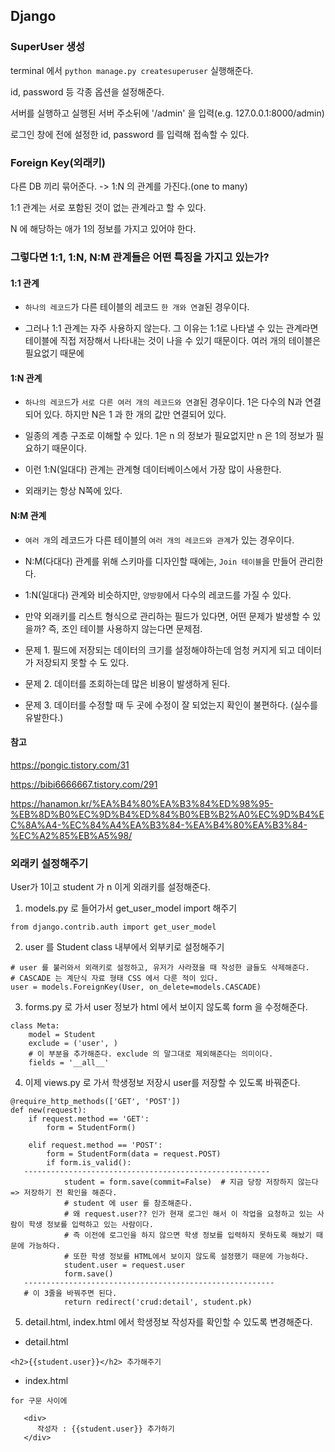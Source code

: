 ## Django

### SuperUser 생성

terminal 에서 `python manage.py createsuperuser` 실행해준다.

id, password 등 각종 옵션을 설정해준다.

서버를 실행하고 실행된 서버 주소뒤에 '/admin' 을 입력(e.g. 127.0.0.1:8000/admin)

로그인 창에 전에 설정한 id, password 를 입력해 접속할 수 있다.

### Foreign Key(외래키)

다른 DB 끼리 묶어준다. -> 1:N 의 관계를 가진다.(one to many)

1:1 관계는 서로 포함된 것이 없는 관계라고 할 수 있다.

N 에 해당하는 애가 1의 정보를 가지고 있어야 한다.

### 그렇다면 1:1, 1:N, N:M 관계들은 어떤 특징을 가지고 있는가?

#### 1:1 관계

- `하나의 레코드`가 다른 테이블의 레코드 `한 개와 연결`된 경우이다.
  
- 그러나 1:1 관계는 자주 사용하지 않는다. 
    그 이유는 1:1로 나타낼 수 있는 관계라면 테이블에 직접 저장해서 나타내는 것이 나을 수 있기 때문이다.
    여러 개의 테이블은 필요없기 때문에

#### 1:N 관계

- `하나의 레코드`가 `서로 다른 여러 개의 레코드와 연결`된 경우이다. 
    1은 다수의 N과 연결되어 있다.
    하지만 N은 1 과 한 개의 값만 연결되어 있다.

- 일종의 계층 구조로 이해할 수 있다. 1은 n 의 정보가 필요없지만 n 은 1의 정보가 필요하기 때문이다.

- 이런 1:N(일대다) 관계는 관계형 데이터베이스에서 가장 많이 사용한다.

- 외래키는 항상 N쪽에 있다.

#### N:M 관계

- `여러 개`의 레코드가 다른 테이블의 `여러 개의 레코드와 관계`가 있는 경우이다.

- N:M(다대다) 관계를 위해 스키마를 디자인할 때에는, `Join 테이블`을 만들어  관리한다.

- 1:N(일대다) 관계와 비슷하지만, `양방향`에서 다수의 레코드를 가질 수 있다.

- 만약 외래키를 리스트 형식으로 관리하는 필드가 있다면, 어떤 문제가 발생할 수 있을까? 즉, 조인 테이블 사용하지 않는다면 문제점.

- 문제 1. 필드에 저장되는 데이터의 크기를 설정해야하는데 엄청 커지게 되고 데이터가 저장되지 못할 수 도 있다.

- 문제 2. 데이터를 조회하는데 많은 비용이 발생하게 된다.
 
- 문제 3. 데이터를 수정할 때 두 곳에 수정이 잘 되었는지 확인이 불편하다. (실수를 유발한다.)

#### 참고

https://pongic.tistory.com/31

https://bibi6666667.tistory.com/291

https://hanamon.kr/%EA%B4%80%EA%B3%84%ED%98%95-%EB%8D%B0%EC%9D%B4%ED%84%B0%EB%B2%A0%EC%9D%B4%EC%8A%A4-%EC%84%A4%EA%B3%84-%EA%B4%80%EA%B3%84-%EC%A2%85%EB%A5%98/

### 외래키 설정해주기

User가 1이고 student 가 n 이게 외래키를 설정해준다.

1. models.py 로 들어가서 get_user_model import 해주기

```
from django.contrib.auth import get_user_model 
```

2. user 를 Student class 내부에서 외부키로 설정해주기

```
# user 를 불러와서 외래키로 설정하고, 유저가 사라졌을 때 작성한 글들도 삭제해준다. 
# CASCADE 는 계단식 자료 형태 CSS 에서 다룬 적이 있다.
user = models.ForeignKey(User, on_delete=models.CASCADE)
```

3. forms.py 로 가서 user 정보가 html 에서 보이지 않도록 form 을 수정해준다.

```
class Meta:
    model = Student
    exclude = ('user', ) 
    # 이 부분을 추가해준다. exclude 의 말그대로 제외해준다는 의미이다.
    fields = '__all__'

```

4. 이제 views.py 로 가서 학생정보 저장시 user를 저장할 수 있도록 바꿔준다.

```
@require_http_methods(['GET', 'POST'])
def new(request):
    if request.method == 'GET':
        form = StudentForm()
    
    elif request.method == 'POST':
        form = StudentForm(data = request.POST)
        if form.is_valid():
   -------------------------------------------------------    
            student = form.save(commit=False)  # 지금 당장 저장하지 않는다 => 저장하기 전 확인을 해준다.
            # student 에 user 를 참조해준다. 
            # 왜 request.user?? 인가 현재 로그인 해서 이 작업을 요청하고 있는 사람이 학생 정보를 입력하고 있는 사람이다.
            # 즉 이전에 로그인을 하지 않으면 학생 정보를 입력하지 못하도록 해놨기 때문에 가능하다. 
            # 또한 학생 정보를 HTML에서 보이지 않도록 설정했기 때문에 가능하다.
            student.user = request.user 
            form.save()
   --------------------------------------------------------
   # 이 3줄을 바꿔주면 된다.         
            return redirect('crud:detail', student.pk)
```

5. detail.html, index.html 에서 학생정보 작성자를 확인할 수 있도록 변경해준다.


- detail.html 

```
<h2>{{student.user}}</h2> 추가해주기
```

- index.html

```
for 구문 사이에

   <div>
      작성자 : {{student.user}} 추가하기
   </div>  
```